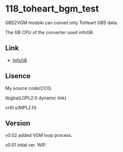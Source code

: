 # 118_toheart_bgm_test

GBS2VGM modoki can convet only ToHeart GBS data.

The GB CPU of the converter used infoGB.

## Link

- [InfoGB](https://github.com/jay-kumogata/InfoGB)

## Lisence

My source code(CC0)

libgba(LGPL2.0 dynamic link)

crt0.s(MPL2.0)

## Version

v0.02 added VGM loop process.

v0.01 intial ver. WIP.
